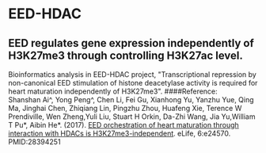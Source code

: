 # EED-HDAC
## EED regulates gene expression independently of H3K27me3 through controlling H3K27ac level.      
Bioinformatics analysis in EED-HDAC project, "Transcriptional repression by non-canonical EED stimulation of histone deacetylase activity is required for heart maturation independently of H3K27me3". 
####Reference:                          
Shanshan Ai^, Yong Peng^, Chen Li, Fei Gu, Xianhong Yu, Yanzhu Yue, Qing Ma, Jinghai Chen, Zhiqiang Lin, Pingzhu Zhou, Huafeng Xie, Terence W Prendiville, Wen Zheng,Yuli Liu, Stuart H Orkin, Da-Zhi Wang, Jia Yu,William T Pu*, Aibin He*. (2017). [EED orchestration of heart maturation through interaction with HDACs is H3K27me3-independent](http://pubmedcentralcanada.ca/pmcc/articles/PMC5400508). eLife, 6:e24570. PMID:28394251 
